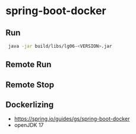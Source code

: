 # spring-boot-docker
## Run
``` bash
 java -jar build/libs/lg06-<VERSION>.jar
```
## Remote Run

## Remote Stop

## Dockerlizing
- https://spring.io/guides/gs/spring-boot-docker
- openJDK 17
